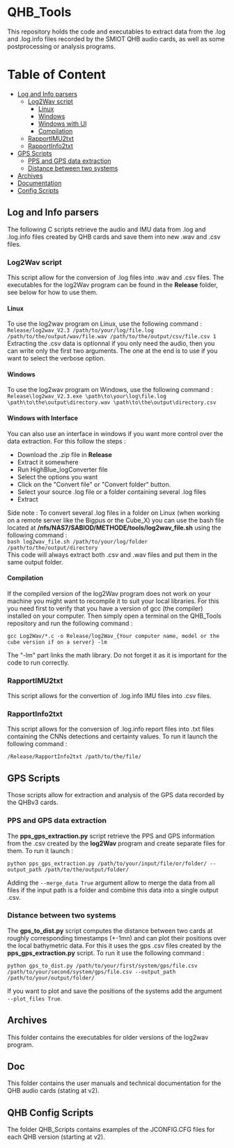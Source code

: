# QHB_Tools

This repository holds the code and executables to extract data from the .log and .log.info files recorded by the SMIOT QHB audio cards, as well as some postprocessing or analysis programs.

# Table of Content

- [Log and Info parsers](#log-and-info-parsers)
  - [Log2Wav script](#log2wav-script)
    - [Linux](#linux)
    - [Windows](#windows)
    - [Windows with UI](#windows-with-interface)
    - [Compilation](#compilation)
  - [RapportIMU2txt](#rapportimu2txt)
  - [RapportInfo2txt](#rapportinfo2txt)
- [GPS Scripts](#gps-scripts)
  - [PPS and GPS data extraction](#pps-and-gps-data-extraction)
  - [Distance between two systems](#distance-between-two-systems)
- [Archives](#archives)
- [Documentation](#doc)
- [Config Scripts](#qhb-config-scripts)


## Log and Info parsers

The following C scripts retrieve the audio and IMU data from .log and .log.info files created by QHB cards and save them into new .wav and .csv files.

### Log2Wav script

This script allow for the conversion of .log files into .wav and .csv files.
The executables for the log2Wav program can be found in the __Release__ folder, see below for how to use them.

#### Linux

To use the log2wav program on Linux, use the following command :  
`Release/log2wav_V2.3 /path/to/your/log/file.log /path/to/the/output/wav/file.wav /path/to/the/output/csv/file.csv 1`
Extracting the .csv data is optionnal if you only need the audio, then you can write only the first two arguments. The one at the end is to use if you want to select the verbose option.

#### Windows

To use the log2wav program on Windows, use the following command :  
`Release\log2wav_V2.3.exe \path\to\your\log\file.log \path\to\the\output\directory.wav \path\to\the\output\directory.csv`

#### Windows with Interface

You can also use an interface in windows if you want more control over the data extraction. For this follow the steps :  
- Download the .zip file in __Release__
- Extract it somewhere
- Run HighBlue_logConverter file
- Select the options you want
- Click on the "Convert file" or "Convert folder" button.
- Select your source .log file or a folder containing several .log files
- Extract

Side note : To convert several .log files in a folder on Linux (when working on a remote server like the Bigpus or the Cube_X) you can use the bash file located at __/nfs/NAS7/SABIOD/METHODE/tools/log2wav_file.sh__ using the following command :  
`bash log2wav_file.sh /path/to/your/log/folder /path/to/the/output/directory`  
This code will always extract both .csv and .wav files and put them in the same output folder.

#### Compilation

If the compiled version of the log2Wav program does not work on your machine you might want to recompile it to suit your local libraries. For this you need first to verify that you have a version of gcc (the compiler) installed on your computer. Then simply open a terminal on the QHB_Tools repository and run the following command :
```
gcc Log2Wav/*.c -o Release/log2Wav_{Your computer name, model or the cube version if on a server} -lm
```
The "-lm" part links the math library. Do not forget it as it is important for the code to run correctly.

### RapportIMU2txt

This script allows for the convertion of .log.info IMU files into .csv files.

### RapportInfo2txt

This script allows for the conversion of .log.info report files into .txt files containing the CNNs detections and certainty values. To run it launch the following command :
```
/Release/RapportInfo2txt /path/to/the/file/ 
```

## GPS Scripts

Those scripts allow for extraction and analysis of the GPS data recorded by the QHBv3 cards.

### PPS and GPS data extraction

The __pps_gps_extraction.py__ script retrieve the PPS and GPS information from the .csv created by the __log2Wav__ program and create separate files for them. To run it launch :
```
python pps_gps_extraction.py /path/to/your/input/file/or/folder/ --output_path /path/to/the/output/folder/
```
Adding the `--merge_data True` argument allow to merge the data from all files if the input path is a folder and combine this data into a single output .csv.

### Distance between two systems

The __gps_to_dist.py__ script computes the distance between two cards at roughly corresponding timestamps (+-1mn) and can plot their positions over the local bathymetric data. For this it uses the gps .csv files created by the __pps_gps_extraction.py__ script. To run it use the following command :
```
python gps_to_dist.py /path/to/your/first/system/gps/file.csv /path/to/your/second/system/gps/file.csv --output_path /path/to/your/output/folder/
```
If you want to plot and save the positions of the systems add the argument `--plot_files True`.

## Archives

This folder contains the executables for older versions of the log2wav program.

## Doc

This folder contains the user manuals and technical documentation for the QHB audio cards (stating at v2).

## QHB Config Scripts

The folder QHB_Scripts contains examples of the JCONFIG.CFG files for each QHB version (starting at v2).
